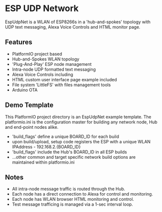 
# ESP UDP Network

EspUdpNet is a WLAN of ESP8266s in a 'hub-and-spokes' topology with UDP text messaging, Alexa Voice Controls and HTML monitor page.


## Features

- PlatformIO project based
- Hub-and-Spokes WLAN topology
- 'Plug-And-Play' ESP node management
- Intra-node UDP formatted text messaging
- Alexa Voice Controls including
- HTML custom user interface page example included
- File system 'LittleFS' with files management tools
- Arduino OTA

## Demo Template
This PlatformIO project directory is an EspUdpNet example template. The platformio.ini is the configuration master for building any network node, Hub and end-point nodes alike.

- 'build_flags' define a unique BOARD_ID for each build
- upon build/upload, setup code registers the ESP with a unique WLAN IPAddress - 192.168.2.{BOARD_ID}
- 'build_flags' include the Hub's BOARD_ID in all ESP builds
- ...other common and target specific network build options are maintained within platformio.ini

## Notes
- All intra-node message traffic is routed through the Hub.
- Each node has a direct connection to Alexa for control and monitoring.
- Each node has WLAN browser HTML monitoring and control.
- Test message trafficing is managed via a 1-sec interval loop.
